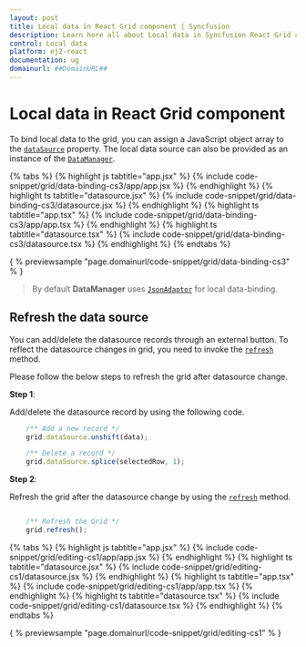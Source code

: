 ```yaml
---
layout: post
title: Local data in React Grid component | Syncfusion
description: Learn here all about Local data in Syncfusion React Grid component of Syncfusion Essential JS 2 and more.
control: Local data 
platform: ej2-react
documentation: ug
domainurl: ##DomainURL##
---
```


# Local data in React Grid component

To bind local data to the grid, you can assign a JavaScript object array to the
[`dataSource`](https://ej2.syncfusion.com/angular/documentation/api/grid/#datasource) property.
The local data source can also be provided as an instance of the [`DataManager`](https://ej2.syncfusion.com/react/documentation/data/getting-started/).

{% tabs %}
{% highlight js tabtitle="app.jsx" %}
{% include code-snippet/grid/data-binding-cs3/app/app.jsx %}
{% endhighlight %}
{% highlight ts tabtitle="datasource.jsx" %}
{% include code-snippet/grid/data-binding-cs3/datasource.jsx %}
{% endhighlight %}
{% highlight ts tabtitle="app.tsx" %}
{% include code-snippet/grid/data-binding-cs3/app/app.tsx %}
{% endhighlight %}
{% highlight ts tabtitle="datasource.tsx" %}
{% include code-snippet/grid/data-binding-cs3/datasource.tsx %}
{% endhighlight %}
{% endtabs %}

{ % previewsample "page.domainurl/code-snippet/grid/data-binding-cs3" % }

> By default **DataManager** uses [`JsonAdaptor`](https://ej2.syncfusion.com/react/documentation/data/adaptors/#json-adaptor) for local data-binding.

## Refresh the data source

You can add/delete the datasource records through an external button. To reflect the datasource changes in grid, you need to invoke the [`refresh`](https://ej2.syncfusion.com/angular/documentation/api/grid/#refresh) method.

Please follow the below steps to refresh the grid after datasource change.

**Step 1**:

Add/delete the datasource record by using the following code.

```typescript
    /** Add a new record */
    grid.dataSource.unshift(data);

    /** Delete a record */
    grid.dataSource.splice(selectedRow, 1);

```

**Step 2**:

Refresh the grid after the datasource change by using the [`refresh`](https://ej2.syncfusion.com/angular/documentation/api/grid/#refresh) method.

```typescript

    /** Refresh the Grid */
    grid.refresh();

```

{% tabs %}
{% highlight js tabtitle="app.jsx" %}
{% include code-snippet/grid/editing-cs1/app/app.jsx %}
{% endhighlight %}
{% highlight ts tabtitle="datasource.jsx" %}
{% include code-snippet/grid/editing-cs1/datasource.jsx %}
{% endhighlight %}
{% highlight ts tabtitle="app.tsx" %}
{% include code-snippet/grid/editing-cs1/app/app.tsx %}
{% endhighlight %}
{% highlight ts tabtitle="datasource.tsx" %}
{% include code-snippet/grid/editing-cs1/datasource.tsx %}
{% endhighlight %}
{% endtabs %}

{ % previewsample "page.domainurl/code-snippet/grid/editing-cs1" % }